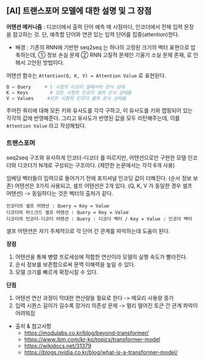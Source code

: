 ## [AI] 트랜스포머 모델에 대한 설명 및 그 장점
**어텐션 메커니즘** : 디코더에서 출력 단어 예측 매 시점마다, 인코더에서 전체 입력 문장을 참고하는 것. 단, 예측할 단어와 연관 있는 입력 단어를 집중(attention)한다.
- 배경 : 기존의 RNN에 기반한 seq2seq 는 하나의 고정된 크기의 벡터 표현으로 압축하는데, ① 정보 손실 문제 ② RNN 고질적 문제인 기울기 소실 문제 존재, 로 인해서 고안된 방법이다.

어텐션 함수는 `Attention(Q, K, V) = Attention Value` 로 표현된다.
```python
Q = Query     # t 시점의 디코더 셀에서의 은닉 상태
K = Keys        # 모든 시점의 인코더 셀의 은닉 상태들
V = Values     #모든 시점의 인코더 셀의 은닉 상태들
```
주어진 쿼리에 대해 모든 키와 유사도를 각각 구하고, 이 유사도를 키와 맵핑되어 있는 각각의 값에 반영해준다. 그리고 유사도가 반영된 값을 모두 리턴해주는데, 이를 `Attention Value` 라고 작성해뒀다.

### 트랜스포머
seq2seq 구조와 유사하게 인코더-디코더 를 따르지만, 어텐션으로만 구현한 모델
인코더와 디코더가 N개로 구성되는 구조이다. (제안한 논문에서는 각각 6개 사용)

임베딩 벡터들이 입력으로 들어가기 전에 포지셔널 인코딩 값이 더해진다. (순서 정보 보존)
어텐션은 3가지 사용되고, 셀프 어텐션은 2개 있다. (Q, K, V 가 동일한 경우 셀프 어텐션)
-> 동일하다는 것은 벡터의 출처가 같다.
```
인코더의 셀프 어텐션 : Query = Key = Value
디코더의 마스크드 셀프 어텐션 : Query = Key = Value
디코더의 인코더-디코더 어텐션 : Query : 디코더 벡터 / Key = Value : 인코더 벡터
```
셀프 어텐션은 자기 주체적으로 각 단어 간 관계를 파악하는데 도움이 된다.

**장점**
1. 어텐션을 통해 병렬 프로세싱에 적합한 연산이라 모델의 실행 속도가 빨라진다.
2. 순서 정보를 보존함으로써 문맥 이해력을 높일 수 있다.
3. 모델 크기를 빠르게 확장시킬 수 있다.

**단점**
1. 어텐션 연산 과정이 막대한 연산량을 필요로 한다 -> 메모리 사용량 증가
2. 입력 시퀀스 길이가 길수록 장거리 의존성 문제 -> 멀리 떨어진 토큰 간 관계 파악이 어려워짐

- 출처 & 참고사항
  - https://modulabs.co.kr/blog/beyond-transformer/
  - https://www.ibm.com/kr-ko/topics/transformer-model
  - https://wikidocs.net/31379
  - https://blogs.nvidia.co.kr/blog/what-is-a-transformer-model/
